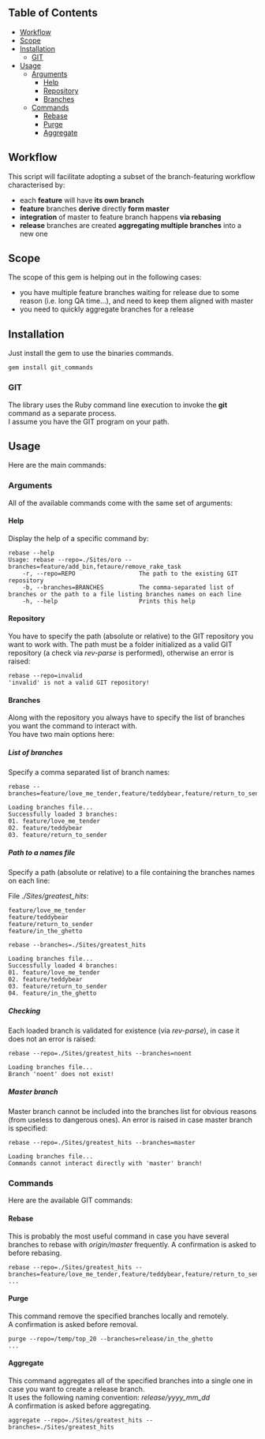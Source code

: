 ## Table of Contents
* [Workflow](#workflow)
* [Scope](#scope)
* [Installation](#installation)
  * [GIT](#git)
* [Usage](#usage)
  * [Arguments](#help)
    * [Help](#help)
    * [Repository](#repository)
    * [Branches](#branches)
  * [Commands](#commands)
    * [Rebase](#rebase)
    * [Purge](#purge)
    * [Aggregate](#aggregate)

## Workflow
This script will facilitate adopting a subset of the branch-featuring workflow characterised by:
* each **feature** will have **its own branch**
* **feature** branches **derive** directly **form master**
* **integration** of master to feature branch happens **via rebasing**
* **release** branches are created **aggregating multiple branches** into a new one

## Scope
The scope of this gem is helping out in the following cases:
* you have multiple feature branches waiting for release due to some reason (i.e. long QA time...), and need to keep them aligned with master
* you need to quickly aggregate branches for a release

## Installation
Just install the gem to use the binaries commands.
```
gem install git_commands
```

### GIT
The library uses the Ruby command line execution to invoke the **git** command as a separate process.  
I assume you have the GIT program on your path.

## Usage
Here are the main commands:

### Arguments
All of the available commands come with the same set of arguments:

#### Help
Display the help of a specific command by:

```
rebase --help
Usage: rebase --repo=./Sites/oro --branches=feature/add_bin,fetaure/remove_rake_task
    -r, --repo=REPO                  The path to the existing GIT repository
    -b, --branches=BRANCHES          The comma-separated list of branches or the path to a file listing branches names on each line
    -h, --help                       Prints this help
```

#### Repository
You have to specify the path (absolute or relative) to the GIT repository you want to work with. The path must be a folder initialized as a valid GIT repository (a check via *rev-parse* is performed), otherwise an error is raised:

```
rebase --repo=invalid
'invalid' is not a valid GIT repository!
```

#### Branches
Along with the repository you always have to specify the list of branches you want the command to interact with.  
You have two main options here:

##### List of branches
Specify a comma separated list of branch names:

```
rebase --branches=feature/love_me_tender,feature/teddybear,feature/return_to_sender

Loading branches file...
Successfully loaded 3 branches:
01. feature/love_me_tender
02. feature/teddybear
03. feature/return_to_sender
```

##### Path to a names file
Specify a path (absolute or relative) to a file containing the branches names on each line:

File *./Sites/greatest_hits*:
```
feature/love_me_tender
feature/teddybear
feature/return_to_sender
feature/in_the_ghetto
```

```
rebase --branches=./Sites/greatest_hits

Loading branches file...
Successfully loaded 4 branches:
01. feature/love_me_tender
02. feature/teddybear
03. feature/return_to_sender
04. feature/in_the_ghetto
```

##### Checking
Each loaded branch is validated for existence (via *rev-parse*), in case it does not an error is raised:

```
rebase --repo=./Sites/greatest_hits --branches=noent

Loading branches file...
Branch 'noent' does not exist!
```

##### Master branch
Master branch cannot be included into the branches list for obvious reasons (from useless to dangerous ones).
An error is raised in case master branch is specified:

```
rebase --repo=./Sites/greatest_hits --branches=master

Loading branches file...
Commands cannot interact directly with 'master' branch!
```

### Commands
Here are the available GIT commands:

#### Rebase
This is probably the most useful command in case you have several branches to rebase with _origin/master_ frequently.
A confirmation is asked to before rebasing.  

```
rebase --repo=./Sites/greatest_hits --branches=feature/love_me_tender,feature/teddybear,feature/return_to_sender
...
```

#### Purge
This command remove the specified branches locally and remotely.  
A confirmation is asked before removal.  

```
purge --repo=/temp/top_20 --branches=release/in_the_ghetto
...
```

#### Aggregate
This command aggregates all of the specified branches into a single one in case you want to create a release branch.  
It uses the following naming convention: *release/yyyy_mm_dd*  
A confirmation is asked before aggregating.  

```
aggregate --repo=./Sites/greatest_hits --branches=./Sites/greatest_hits
```
